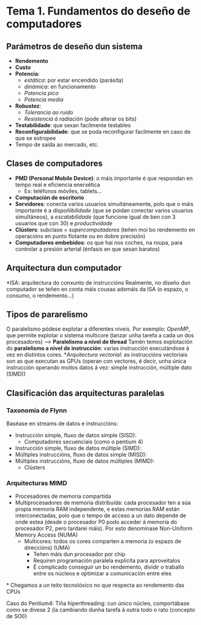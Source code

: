 # Tema 1. Fundamentos do deseño de computadores
## Parámetros de deseño dun sistema
+ **Rendemento**
+ **Custo**
+ **Potencia**:
	+ _estática_: por estar encendido (parásita)
	+ _dinámica_: en funcionamento
	+ _Potencia pico_
	+ _Potencia media_
+ **Robustez**:
	+ _Tolerancia ao ruido_
	+ _Resistencia á radiación_ (pode alterar os bits)
+ **Testabilidade**: que sexan facilmente testables
+ **Reconfigurabilidade**: que se poda reconfigurar facilmente en caso de que se estropee
+ Tempo de saída ao mercado, etc.

## Clases de computadores
+ **PMD (Personal Mobile Device)**: o máis importante é que respondan en tempo real e eficiencia enerxética
	+ Ex: teléfonos móviles, tablets...
+ **Computación de escritorio**
+ **Servidores**: conecta varios usuarios simultáneamente, polo que o máis importante é a _dispoñibilidade_ (que se poidan conectar varios usuarios simultáneos), a _escalabilidade_ (que funcione igual de ben con 3 usuarios que con 30) e _productividade_
+ **Clústers**: subclase = _supercomputadores_ (teñen moi bo rendemento en operacións en punto flotante ou en dobre precisión)
+ **Computadores embebidos**: os que hai nos coches, na roupa, para controlar a presión arterial (énfasis en que sexan baratos)

## Arquitectura dun computador
\*ISA: arquitectura do conxunto de instruccións
Realmente, no diseño dun computador se teñen en conta máis cousas ademáis da ISA (o espazo, o consumo, o rendemento...)

## Tipos de pararelismo
O paralelismo pódese explotar a diferentes niveis. Por exemplo: _OpenMP_, que permite explotar o sistema multicore (lanzar unha tarefa a cada un dos procesadores) --> **Paralelismo a nivel de thread**
Tamén temos explotación do **paralelismo a nivel de instrucción**: varias instrucción executándose á vez en distintos cores.
\*_Arquitectura vectorial_: as instruccións vectoriais son as que executan as GPUs (operan con vectores, é decir, unha única instrucción operando moitos datos á vez: simple instrucción, múltiple dato (SIMD))

## Clasificación das arquitecturas paralelas
### Taxonomía de Flynn
Baséase en streams de datos e instruccións:
+ Instrucción simple, fluxo de datos simple (SISD):
	+ Computadores secuenciais (como o pentium 4)
+ Instrucción simple, fluxo de datos múltiple (SIMD):
+ Múltiples instruccións, fluxo de datos simple (MISD):
+ Múltiples instruccións, fluxo de datos múltiples (MIMD):
	+ Clústers

### Arquitecturas MIMD
+ Procesadores de memoria compartida
+ Multiprocesadores de memoria distribuída: cada procesador ten a súa propia memoria RAM independente, e estas memorias RAM están interconectadas, polo que o tempo de acceso a un dato depende de onde estea (desde o procesador P0 podo acceder á memoria do procesador P2, pero tardarei máis). Por esto denomínase Non-Uniform Memory Access (NUMA)
	+ Multicores: todos os cores comparten a memoria (o espazo de direccións) (UMA)
		+ Teñen máis dun procesador por chip
		+ Requiren programación paralela explícita para aproveitalos
		+ É complicado conseguir un bo rendemento, dividir o traballo entre os núcleos e optimizar a comunicación entre eles

\* Chegamos a un teito tecnolóxico no que respecta ao rendemento das CPUs

Caso do Pentium4:
Tiña hiperthreading: cun único núcleo, comportábase como se divese 2 (ía cambiando dunha tarefa á outra todo o rato (concepto de SOI))
